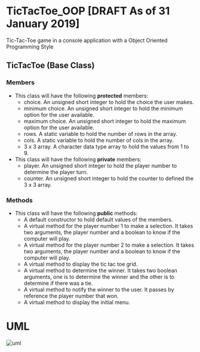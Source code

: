 # TicTacToe_OOP [DRAFT As of 31 January 2019]
Tic-Tac-Toe game in a console application with a Object Oriented Programming Style
## TicTacToe (Base Class)
  ### Members
- This class will have the following **protected** members:
  - choice. An unsigned short integer to hold the choice the user makes.
  - minimum choice. An unsigned short integer to hold the minimum option for the user available.
  - maximum choice. An unsigned short integer to hold the maximum option for the user available.
  - rows. A static variable to hold the number of rows in the array.
  - cols. A static variable to hold the number of cols in the array.
  - 3 x 3 array. A character data type array to hold the values from 1 to 9.
- This class will have the following **private** members:
  - player. An unsigned short integer to hold the player number to determine the player turn.
  - counter. An unsigned short integer to hold the counter to defined the 3 x 3 array.
 ### Methods
- This class will have the following **public** methods:
  - A default constructor to hold default values of the members.
  - A virtual method for the player number 1 to make a selection. It takes two arguments, the player number and a boolean to know if the computer will play.
  - A virtual method for the player number 2 to make a selection. It takes two arguments, the player number and a boolean to know if the computer will play.
  - A virtual method to display the tic tac toe grid.
  - A virtual method to determine the winner. It takes two boolean arguments, one is to determine the winner and the other is to determine if there was a tie.
  - A virtual method to notify the winner to the user. It passes by reference the player number that won.
  - A virtual method to display the initial menu.

# UML
![uml](https://user-images.githubusercontent.com/16472674/52033880-8a27e000-24f4-11e9-88a9-816d773b2d21.png)
